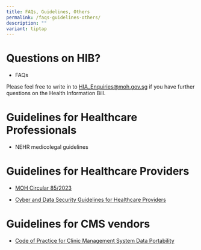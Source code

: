 ```yaml
---
title: FAQs, Guidelines, Others
permalink: /faqs-guidelines-others/
description: ""
variant: tiptap
---
```

<h1>Questions on HIB?</h1><ul data-tight="true" class="tight"><li><p>FAQs</p></li></ul><p>Please feel free to write in to <a href="mailto:HIA_Enquiries@moh.gov.sg" rel="noopener noreferrer nofollow" target="_blank">HIA_Enquiries@moh.gov.sg</a> if you have further questions on the Health Information Bill.</p><h1>Guidelines for Healthcare Professionals</h1><ul data-tight="true" class="tight"><li><p>NEHR medicolegal guidelines</p></li></ul><h1>Guidelines for Healthcare Providers</h1><ul data-tight="true" class="tight"><li><p><a href="https://www.moh.gov.sg/docs/librariesprovider5/licensing-terms-and-conditions/moh-cir-no-85_2023_04dec2023_cyber-and-data-security-guidelines-for-healthcare-providers.pdf" rel="noopener noreferrer nofollow" target="_blank">MOH Circular 85/2023</a></p></li><li><p><a href="https://www.moh.gov.sg/licensing-and-regulation/regulations-guidelines-and-circulars/details/cyber-data-security-guidelines-for-healthcare-providers" rel="noopener noreferrer nofollow" target="_blank">Cyber and Data Security Guidelines for Healthcare Providers</a></p></li></ul><h1>Guidelines for CMS vendors</h1><ul data-tight="true" class="tight"><li><p><a href="https://www.moh.gov.sg/resources-statistics/guidelines/code-of-practice-for-clinic-management-system-data-portability" rel="noopener noreferrer nofollow" target="_blank">Code of Practice for Clinic Management System Data Portability</a></p></li></ul><p></p>